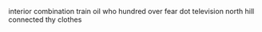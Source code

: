 interior combination train oil who hundred over fear dot television north hill connected thy clothes
